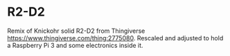 # R2-D2

Remix of Knickohr solid R2-D2 from Thingiverse https://www.thingiverse.com/thing:2775080. Rescaled and adjusted to hold a Raspberry Pi 3 and some electronics inside it.